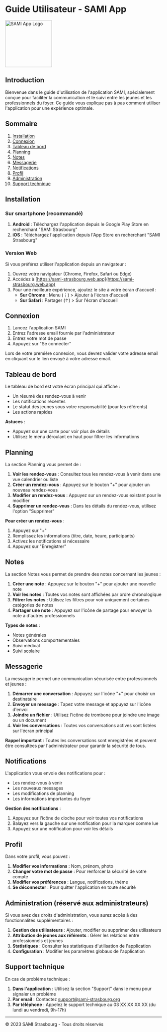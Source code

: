 # Guide Utilisateur - SAMI App

<img src="../src/assets/img/logo.png" alt="SAMI App Logo" width="150"/>

## Introduction

Bienvenue dans le guide d'utilisation de l'application SAMI, spécialement conçue pour faciliter la communication et le suivi entre les jeunes et les professionnels du foyer. Ce guide vous explique pas à pas comment utiliser l'application pour une expérience optimale.

## Sommaire

1. [Installation](#installation)
2. [Connexion](#connexion)
3. [Tableau de bord](#tableau-de-bord)
4. [Planning](#planning)
5. [Notes](#notes)
6. [Messagerie](#messagerie)
7. [Notifications](#notifications)
8. [Profil](#profil)
9. [Administration](#administration)
10. [Support technique](#support-technique)

## Installation

### Sur smartphone (recommandé)

1. **Android** : Téléchargez l'application depuis le Google Play Store en recherchant "SAMI Strasbourg"
2. **iOS** : Téléchargez l'application depuis l'App Store en recherchant "SAMI Strasbourg"

### Version Web

Si vous préférez utiliser l'application depuis un navigateur :

1. Ouvrez votre navigateur (Chrome, Firefox, Safari ou Edge)
2. Accédez à [https://sami-strasbourg.web.app](https://sami-strasbourg.web.app)
3. Pour une meilleure expérience, ajoutez le site à votre écran d'accueil :
   - **Sur Chrome** : Menu (⋮) > Ajouter à l'écran d'accueil
   - **Sur Safari** : Partager (↑) > Sur l'écran d'accueil

## Connexion

1. Lancez l'application SAMI
2. Entrez l'adresse email fournie par l'administrateur
3. Entrez votre mot de passe
4. Appuyez sur "Se connecter"

Lors de votre première connexion, vous devrez valider votre adresse email en cliquant sur le lien envoyé à votre adresse email.

## Tableau de bord

Le tableau de bord est votre écran principal qui affiche :

- Un résumé des rendez-vous à venir
- Les notifications récentes
- Le statut des jeunes sous votre responsabilité (pour les référents)
- Les actions rapides

**Astuces** :
- Appuyez sur une carte pour voir plus de détails
- Utilisez le menu déroulant en haut pour filtrer les informations

## Planning

La section Planning vous permet de :

1. **Voir les rendez-vous** : Consultez tous les rendez-vous à venir dans une vue calendrier ou liste
2. **Créer un rendez-vous** : Appuyez sur le bouton "+" pour ajouter un nouveau rendez-vous
3. **Modifier un rendez-vous** : Appuyez sur un rendez-vous existant pour le modifier
4. **Supprimer un rendez-vous** : Dans les détails du rendez-vous, utilisez l'option "Supprimer"

**Pour créer un rendez-vous** :
1. Appuyez sur "+"
2. Remplissez les informations (titre, date, heure, participants)
3. Activez les notifications si nécessaire
4. Appuyez sur "Enregistrer"

## Notes

La section Notes vous permet de prendre des notes concernant les jeunes :

1. **Créer une note** : Appuyez sur le bouton "+" pour ajouter une nouvelle note
2. **Voir les notes** : Toutes vos notes sont affichées par ordre chronologique
3. **Filtrer les notes** : Utilisez les filtres pour voir uniquement certaines catégories de notes
4. **Partager une note** : Appuyez sur l'icône de partage pour envoyer la note à d'autres professionnels

**Types de notes** :
- Notes générales
- Observations comportementales
- Suivi médical
- Suivi scolaire

## Messagerie

La messagerie permet une communication sécurisée entre professionnels et jeunes :

1. **Démarrer une conversation** : Appuyez sur l'icône "+" pour choisir un destinataire
2. **Envoyer un message** : Tapez votre message et appuyez sur l'icône d'envoi
3. **Joindre un fichier** : Utilisez l'icône de trombone pour joindre une image ou un document
4. **Voir les conversations** : Toutes vos conversations actives sont listées sur l'écran principal

**Rappel important** : Toutes les conversations sont enregistrées et peuvent être consultées par l'administrateur pour garantir la sécurité de tous.

## Notifications

L'application vous envoie des notifications pour :

- Les rendez-vous à venir
- Les nouveaux messages
- Les modifications de planning
- Les informations importantes du foyer

**Gestion des notifications** :
1. Appuyez sur l'icône de cloche pour voir toutes vos notifications
2. Balayez vers la gauche sur une notification pour la marquer comme lue
3. Appuyez sur une notification pour voir les détails

## Profil

Dans votre profil, vous pouvez :

1. **Modifier vos informations** : Nom, prénom, photo
2. **Changer votre mot de passe** : Pour renforcer la sécurité de votre compte
3. **Modifier vos préférences** : Langue, notifications, thème
4. **Se déconnecter** : Pour quitter l'application en toute sécurité

## Administration (réservé aux administrateurs)

Si vous avez des droits d'administration, vous aurez accès à des fonctionnalités supplémentaires :

1. **Gestion des utilisateurs** : Ajouter, modifier ou supprimer des utilisateurs
2. **Attribution de jeunes aux référents** : Gérer les relations entre professionnels et jeunes
3. **Statistiques** : Consulter les statistiques d'utilisation de l'application
4. **Configuration** : Modifier les paramètres globaux de l'application

## Support technique

En cas de problème technique :

1. **Dans l'application** : Utilisez la section "Support" dans le menu pour signaler un problème
2. **Par email** : Contactez support@sami-strasbourg.org
3. **Par téléphone** : Appelez le support technique au 03 XX XX XX XX (du lundi au vendredi, 9h-17h)

---

© 2023 SAMI Strasbourg - Tous droits réservés 